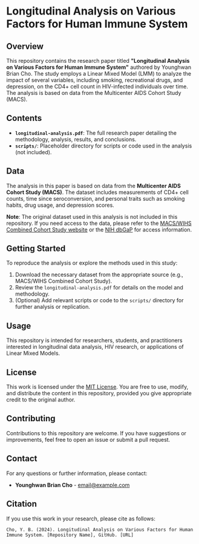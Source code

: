 # Longitudinal Analysis on Various Factors for Human Immune System

## Overview
This repository contains the research paper titled **"Longitudinal Analysis on Various Factors for Human Immune System"** authored by Younghwan Brian Cho. The study employs a Linear Mixed Model (LMM) to analyze the impact of several variables, including smoking, recreational drugs, and depression, on the CD4+ cell count in HIV-infected individuals over time. The analysis is based on data from the Multicenter AIDS Cohort Study (MACS).

## Contents
- **`longitudinal-analysis.pdf`**: The full research paper detailing the methodology, analysis, results, and conclusions.
- **`scripts/`**: Placeholder directory for scripts or code used in the analysis (not included).

## Data
The analysis in this paper is based on data from the **Multicenter AIDS Cohort Study (MACS)**. The dataset includes measurements of CD4+ cell counts, time since seroconversion, and personal traits such as smoking habits, drug usage, and depression scores.

**Note**: The original dataset used in this analysis is not included in this repository. If you need access to the data, please refer to the [MACS/WIHS Combined Cohort Study website](https://statepi.jhsph.edu/mwccs/) or the [NIH dbGaP](https://www.ncbi.nlm.nih.gov/gap/) for access information.

## Getting Started
To reproduce the analysis or explore the methods used in this study:
1. Download the necessary dataset from the appropriate source (e.g., MACS/WIHS Combined Cohort Study).
2. Review the `longitudinal-analysis.pdf` for details on the model and methodology.
3. (Optional) Add relevant scripts or code to the `scripts/` directory for further analysis or replication.

## Usage
This repository is intended for researchers, students, and practitioners interested in longitudinal data analysis, HIV research, or applications of Linear Mixed Models.

## License
This work is licensed under the [MIT License](LICENSE). You are free to use, modify, and distribute the content in this repository, provided you give appropriate credit to the original author.

## Contributing
Contributions to this repository are welcome. If you have suggestions or improvements, feel free to open an issue or submit a pull request.

## Contact
For any questions or further information, please contact:
- **Younghwan Brian Cho** - [email@example.com](mailto:email@example.com)

## Citation
If you use this work in your research, please cite as follows:
```plaintext
Cho, Y. B. (2024). Longitudinal Analysis on Various Factors for Human Immune System. [Repository Name], GitHub. [URL]
